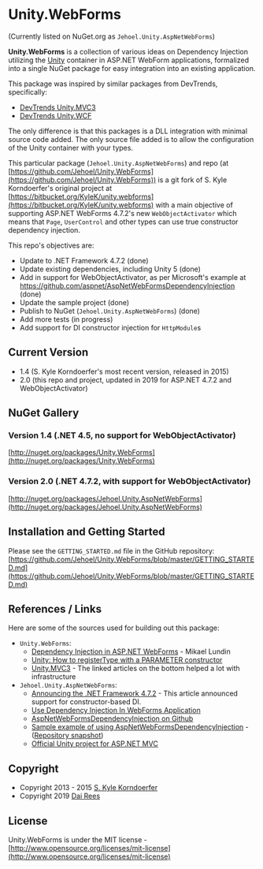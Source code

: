 
# Unity.WebForms

(Currently listed on NuGet.org as `Jehoel.Unity.AspNetWebForms`)

**Unity.WebForms** is a collection of various ideas on Dependency Injection utilizing the [Unity](http://unity.codeplex.com/) container in ASP.NET WebForm applications, formalized into a single NuGet package for easy integration into an existing application.

This package was inspired by similar packages from DevTrends, specifically:

* [DevTrends Unity.MVC3](http://nuget.org/packages/Unity.Mvc3/)
* [DevTrends Unity.WCF](http://nuget.org/packages/Unity.Wcf/)

The only difference is that this packages is a DLL integration with minimal source code added. The only source file added is to allow the configuration of the Unity container with your types.

This particular package (`Jehoel.Unity.AspNetWebForms`) and repo (at [https://github.com/Jehoel/Unity.WebForms](https://github.com/Jehoel/Unity.WebForms)) is a git fork of S. Kyle Korndoerfer's original project at [https://bitbucket.org/KyleK/unity.webforms](https://bitbucket.org/KyleK/unity.webforms) with a main objective of supporting ASP.NET WebForms 4.7.2's new `WebObjectActivator` which means that `Page`, `UserControl` and other types can use true constructor dependency injection.

This repo's objectives are:
* Update to .NET Framework 4.7.2 (done)
* Update existing dependencies, including Unity 5 (done)
* Add in support for WebObjectActivator, as per Microsoft's example at https://github.com/aspnet/AspNetWebFormsDependencyInjection (done)
* Update the sample project (done)
* Publish to NuGet (`Jehoel.Unity.AspNetWebForms`) (done)
* Add more tests (in progress)
* Add support for DI constructor injection for `HttpModule`s

## Current Version
* 1.4 (S. Kyle Korndoerfer's most recent version, released in 2015)
* 2.0 (this repo and project, updated in 2019 for ASP.NET 4.7.2 and WebObjectActivator)

## NuGet Gallery

### Version 1.4 (.NET 4.5, no support for WebObjectActivator)

[http://nuget.org/packages/Unity.WebForms](http://nuget.org/packages/Unity.WebForms)

### Version 2.0 (.NET 4.7.2, with support for WebObjectActivator)

[http://nuget.org/packages/Jehoel.Unity.AspNetWebForms](http://nuget.org/packages/Jehoel.Unity.AspNetWebForms)

## Installation and Getting Started

Please see the `GETTING_STARTED.md` file in the GitHub repository: [https://github.com/Jehoel/Unity.WebForms/blob/master/GETTING_STARTED.md](https://github.com/Jehoel/Unity.WebForms/blob/master/GETTING_STARTED.md)

## References / Links
Here are some of the sources used for building out this package:

* `Unity.WebForms`:
	* [Dependency Injection in ASP.NET WebForms](http://litemedia.info/dependency-injection-in-asp.net-webforms) - Mikael Lundin
	* [Unity: How to registerType with a PARAMETER constructor](http://stackoverflow.com/a/4007337)
	* [Unity.MVC3](http://unitymvc3.codeplex.com/) - The linked articles on the bottom helped a lot with infrastructure
* `Jehoel.Unity.AspNetWebForms`:
	* [Announcing the .NET Framework 4.7.2](https://devblogs.microsoft.com/dotnet/announcing-the-net-framework-4-7-2/) - This article announced support for constructor-based DI.
	* [Use Dependency Injection In WebForms Application](https://devblogs.microsoft.com/aspnet/use-dependency-injection-in-webforms-application/)
	* [AspNetWebFormsDependencyInjection on Github](https://github.com/aspnet/AspNetWebFormsDependencyInjection)
	* [Sample example of using AspNetWebFormsDependencyInjection](https://github.com/Jinhuafei/examples/tree/master/DependencyInjection) - ([Repository snapshot](https://github.com/Jinhuafei/examples/tree/c6ddec606c710dde3a3c8747067d088c261d0cff))
	* [Official Unity project for ASP.NET MVC](https://github.com/unitycontainer/aspnet-mvc)

## Copyright
* Copyright 2013 - 2015 [S. Kyle Korndoerfer](https://bitbucket.org/KyleK)
* Copyright 2019 [Dai Rees](https://github.com/Jehoel)


## License
Unity.WebForms is under the MIT license - [http://www.opensource.org/licenses/mit-license](http://www.opensource.org/licenses/mit-license)

[wiki]:https://bitbucket.org/KyleK/unity.webforms/wiki/
